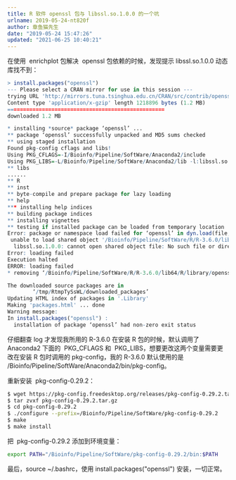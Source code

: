 ```yaml
---
title: R 软件 openssl 包与 libssl.so.1.0.0 的一个坑
urlname: 2019-05-24-nt820f
author: 章鱼猫先生
date: "2019-05-24 15:47:26"
updated: "2021-06-25 10:40:21"
---
```


在使用  enrichplot 包解决  openssl 包依赖的时候，发现提示 libssl.so.1.0.0 动态库找不到：

```r
> install.packages("openssl")
--- Please select a CRAN mirror for use in this session ---
trying URL 'http://mirrors.tuna.tsinghua.edu.cn/CRAN/src/contrib/openssl_1.3.tar.gz'
Content type 'application/x-gzip' length 1218896 bytes (1.2 MB)
==================================================
downloaded 1.2 MB

* installing *source* package ‘openssl’ ...
** package ‘openssl’ successfully unpacked and MD5 sums checked
** using staged installation
Found pkg-config cflags and libs!
Using PKG_CFLAGS=-I/Bioinfo/Pipeline/SoftWare/Anaconda2/include
Using PKG_LIBS=-L/Bioinfo/Pipeline/SoftWare/Anaconda2/lib -l:libssl.so.1.0.0 -l:libcrypto.so.1.0.0
** libs
......
** R
** inst
** byte-compile and prepare package for lazy loading
** help
*** installing help indices
** building package indices
** installing vignettes
** testing if installed package can be loaded from temporary location
Error: package or namespace load failed for ‘openssl’ in dyn.load(file, DLLpath = DLLpath, ...):
 unable to load shared object '/Bioinfo/Pipeline/SoftWare/R/R-3.6.0/lib64/R/library/00LOCK-openssl/00new/openssl/libs/openssl.so':
  libssl.so.1.0.0: cannot open shared object file: No such file or directory
Error: loading failed
Execution halted
ERROR: loading failed
* removing ‘/Bioinfo/Pipeline/SoftWare/R/R-3.6.0/lib64/R/library/openssl’

The downloaded source packages are in
        ‘/tmp/RtmpTySsWL/downloaded_packages’
Updating HTML index of packages in '.Library'
Making 'packages.html' ... done
Warning message:
In install.packages("openssl") :
  installation of package ‘openssl’ had non-zero exit status
```

仔细翻查 log 才发现我所用的 R-3.6.0 在安装 R 包的时候，默认调用了 Anaconda2 下面的  PKG_CFLAGS 和  PKG_LIBS，想要更改这两个变量需要更改在安装 R 包时调用的 pkg-config，我的 R-3.6.0 默认使用的是 /Bioinfo/Pipeline/SoftWare/Anaconda2/bin/pkg-config。

重新安装  pkg-config-0.29.2：

```bash
$ wget https://pkg-config.freedesktop.org/releases/pkg-config-0.29.2.tar.gz --no-check-certificate
$ tar zvxf pkg-config-0.29.2.tar.gz
$ cd pkg-config-0.29.2
$ ./configure --prefix=/Bioinfo/Pipeline/SoftWare/pkg-config-0.29.2
$ make
$ make install
```

把  pkg-config-0.29.2 添加到环境变量：

```bash
export PATH="/Bioinfo/Pipeline/SoftWare/pkg-config-0.29.2/bin:$PATH
```

最后，source \~/.bashrc，使用 install.packages("openssl") 安装，一切正常。
